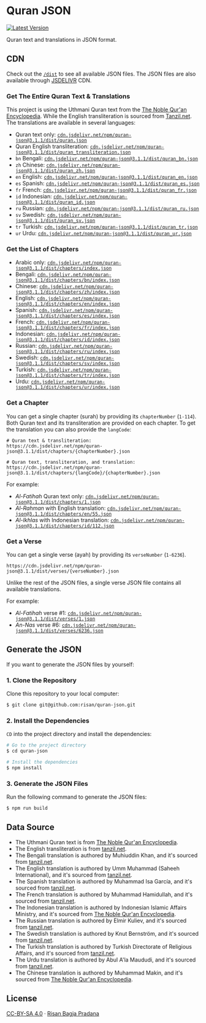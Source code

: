 # Quran JSON

[![Latest Version](https://badgen.net/npm/v/quran-json)](https://www.npmjs.com/package/quran-json)

Quran text and translations in JSON format.

## CDN

Check out the [`/dist`](https://github.com/risan/quran-json/tree/master/dist) to see all available JSON files. The JSON files are also available through [JSDELIVR](https://www.jsdelivr.com/package/npm/quran-json?path=surahs) CDN.

### Get The Entire Quran Text & Translations

This project is using the Uthmani Quran text from the [The Noble Qur'an Encyclopedia](https://quranenc.com/en/home). While the English transliteration is sourced from [Tanzil.net](https://tanzil.net/trans/en.transliteration). The translations are available in several languages:

- Quran text only: [`cdn.jsdelivr.net/npm/quran-json@3.1.1/dist/quran.json`](https://cdn.jsdelivr.net/npm/quran-json@3.1.1/dist/quran.json)
- Quran English transliteration: [`cdn.jsdelivr.net/npm/quran-json@3.1.1/dist/quran_transliteration.json`](https://cdn.jsdelivr.net/npm/quran-json@3.1.1/dist/quran.json)
- `bn` Bengali: [`cdn.jsdelivr.net/npm/quran-json@3.1.1/dist/quran_bn.json`](https://cdn.jsdelivr.net/npm/quran-json@3.1.1/dist/quran_bn.json)
- `zh` Chinese: [`cdn.jsdelivr.net/npm/quran-json@3.1.1/dist/quran_zh.json`](https://cdn.jsdelivr.net/npm/quran-json@3.1.1/dist/quran_zh.json)
- `en` English: [`cdn.jsdelivr.net/npm/quran-json@3.1.1/dist/quran_en.json`](https://cdn.jsdelivr.net/npm/quran-json@3.1.1/dist/quran_en.json)
- `es` Spanish: [`cdn.jsdelivr.net/npm/quran-json@3.1.1/dist/quran_es.json`](https://cdn.jsdelivr.net/npm/quran-json@3.1.1/dist/quran_es.json)
- `fr` French: [`cdn.jsdelivr.net/npm/quran-json@3.1.1/dist/quran_fr.json`](https://cdn.jsdelivr.net/npm/quran-json@3.1.1/dist/quran_fr.json)
- `id` Indonesian: [`cdn.jsdelivr.net/npm/quran-json@3.1.1/dist/quran_id.json`](https://cdn.jsdelivr.net/npm/quran-json@3.1.1/dist/quran_id.json)
- `ru` Russian: [`cdn.jsdelivr.net/npm/quran-json@3.1.1/dist/quran_ru.json`](https://cdn.jsdelivr.net/npm/quran-json@3.1.1/dist/quran_ru.json)
- `sv` Swedish: [`cdn.jsdelivr.net/npm/quran-json@3.1.1/dist/quran_sv.json`](https://cdn.jsdelivr.net/npm/quran-json@3.1.1/dist/quran_sv.json)
- `tr` Turkish: [`cdn.jsdelivr.net/npm/quran-json@3.1.1/dist/quran_tr.json`](https://cdn.jsdelivr.net/npm/quran-json@3.1.1/dist/quran_tr.json)
- `ur` Urdu: [`cdn.jsdelivr.net/npm/quran-json@3.1.1/dist/quran_ur.json`](https://cdn.jsdelivr.net/npm/quran-json@3.1.1/dist/quran_ur.json)

### Get the List of Chapters

- Arabic only: [`cdn.jsdelivr.net/npm/quran-json@3.1.1/dist/chapters/index.json`](https://cdn.jsdelivr.net/npm/quran-json@3.1.1/dist/chapters/index.json)
- Bengali: [`cdn.jsdelivr.net/npm/quran-json@3.1.1/dist/chapters/bn/index.json`](https://cdn.jsdelivr.net/npm/quran-json@3.1.1/dist/chapters/bn/index.json)
- Chinese: [`cdn.jsdelivr.net/npm/quran-json@3.1.1/dist/chapters/zh/index.json`](https://cdn.jsdelivr.net/npm/quran-json@3.1.1/dist/chapters/zh/index.json)
- English: [`cdn.jsdelivr.net/npm/quran-json@3.1.1/dist/chapters/en/index.json`](https://cdn.jsdelivr.net/npm/quran-json@3.1.1/dist/chapters/en/index.json)
- Spanish: [`cdn.jsdelivr.net/npm/quran-json@3.1.1/dist/chapters/es/index.json`](https://cdn.jsdelivr.net/npm/quran-json@3.1.1/dist/chapters/es/index.json)
- French: [`cdn.jsdelivr.net/npm/quran-json@3.1.1/dist/chapters/fr/index.json`](https://cdn.jsdelivr.net/npm/quran-json@3.1.1/dist/chapters/fr/index.json)
- Indonesian: [`cdn.jsdelivr.net/npm/quran-json@3.1.1/dist/chapters/id/index.json`](https://cdn.jsdelivr.net/npm/quran-json@3.1.1/dist/chapters/id/index.json)
- Russian: [`cdn.jsdelivr.net/npm/quran-json@3.1.1/dist/chapters/ru/index.json`](https://cdn.jsdelivr.net/npm/quran-json@3.1.1/dist/chapters/ru/index.json)
- Swedish: [`cdn.jsdelivr.net/npm/quran-json@3.1.1/dist/chapters/sv/index.json`](https://cdn.jsdelivr.net/npm/quran-json@3.1.1/dist/chapters/sv/index.json)
- Turkish: [`cdn.jsdelivr.net/npm/quran-json@3.1.1/dist/chapters/tr/index.json`](https://cdn.jsdelivr.net/npm/quran-json@3.1.1/dist/chapters/tr/index.json)
- Urdu: [`cdn.jsdelivr.net/npm/quran-json@3.1.1/dist/chapters/ur/index.json`](https://cdn.jsdelivr.net/npm/quran-json@3.1.1/dist/chapters/ur/index.json)

### Get a Chapter

You can get a single chapter (surah) by providing its `chapterNumber` (`1-114`). Both Quran text and its transliteration are provided on each chapter. To get the translation you can also provide the `langCode`:

```
# Quran text & transliteration:
https://cdn.jsdelivr.net/npm/quran-json@3.1.1/dist/chapters/{chapterNumber}.json

# Quran text, transliteration, and translation:
https://cdn.jsdelivr.net/npm/quran-json@3.1.1/dist/chapters/{langCode}/{chapterNumber}.json
```

For example:

* *Al-Fatihah* Quran text only: [`cdn.jsdelivr.net/npm/quran-json@3.1.1/dist/chapters/1.json`](https://cdn.jsdelivr.net/npm/quran-json@3.1.1/dist/chapters/1.json)
* *Al-Rahman* with English translation: [`cdn.jsdelivr.net/npm/quran-json@3.1.1/dist/chapters/en/55.json`](https://cdn.jsdelivr.net/npm/quran-json@3.1.1/dist/chapters/en/55.json)
* *Al-Ikhlas* with Indonesian translation: [`cdn.jsdelivr.net/npm/quran-json@3.1.1/dist/chapters/id/112.json`](https://cdn.jsdelivr.net/npm/quran-json@3.1.1/dist/chapters/id/112.json)

### Get a Verse

You can get a single verse (ayah) by providing its `verseNumber` (`1-6236`).

```
https://cdn.jsdelivr.net/npm/quran-json@3.1.1/dist/verses/{verseNumber}.json
```

Unlike the rest of the JSON files, a single verse JSON file contains all available translations.

For example:

* *Al-Fatihah* verse #1: [`cdn.jsdelivr.net/npm/quran-json@3.1.1/dist/verses/1.json`](https://cdn.jsdelivr.net/npm/quran-json@3.1.1/dist/verses/1.json)
* *An-Nas* verse #6: [`cdn.jsdelivr.net/npm/quran-json@3.1.1/dist/verses/6236.json`](https://cdn.jsdelivr.net/npm/quran-json@3.1.1/dist/verses/6236.json)

## Generate the JSON

If you want to generate the JSON files by yourself:

### 1. Clone the Repository

Clone this repository to your local computer:

```bash
$ git clone git@github.com:risan/quran-json.git
```

### 2. Install the Dependencies

`CD` into the project directory and install the dependencies:

```bash
# Go to the project directory
$ cd quran-json

# Install the dependencies
$ npm install
```

### 3. Generate the JSON Files

Run the following command to generate the JSON files:

```bash
$ npm run build
```

## Data Source

* The Uthmani Quran text is from [The Noble Qur'an Encyclopedia](https://quranenc.com/en/home).
* The English transliteration is from [tanzil.net](https://tanzil.net/trans/en.transliteration).
* The Bengali translation is authored by Muhiuddin Khan, and it's sourced from [tanzil.net](https://tanzil.net/trans/bn.bengali).
* The English translation is authored by Umm Muhammad (Saheeh International), and it's sourced from [tanzil.net](https://tanzil.net/trans/en.sahih).
* The Spanish translation is authored by Muhammad Isa García, and it's sourced from [tanzil.net](https://tanzil.net/trans/es.garcia).
* The French translation is authored by Muhammad Hamidullah, and it's sourced from [tanzil.net](https://tanzil.net/trans/fr.hamidullah).
* The Indonesian translation is authored by Indonesian Islamic Affairs Ministry, and it's sourced from [The Noble Qur'an Encyclopedia](https://quranenc.com/en/browse/indonesian_affairs).
* The Russian translation is authored by Elmir Kuliev, and it's sourced from [tanzil.net](https://tanzil.net/trans/ru.kuliev).
* The Swedish translation is authored by Knut Bernström, and it's sourced from [tanzil.net](https://tanzil.net/trans/sv.bernstrom).
* The Turkish translation is authored by Turkish Directorate of Religious Affairs, and it's sourced from [tanzil.net](https://tanzil.net/trans/tr.diyanet).
* The Urdu translation is authored by Abul A'la Maududi, and it's sourced from [tanzil.net](https://tanzil.net/trans/ur.maududi).
* The Chinese translation is authored by Muhammad Makin, and it's sourced from [The Noble Qur'an Encyclopedia](https://quranenc.com/en/browse/chinese_makin).

## License

[CC-BY-SA 4.0](https://github.com/risan/quran-json/blob/master/LICENSE.txt) · [Risan Bagja Pradana](https://risanb.com)
